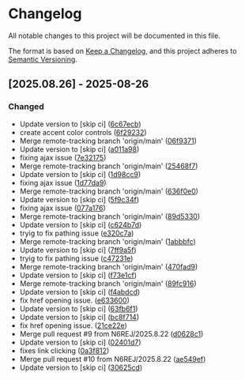 # Changelog

All notable changes to this project will be documented in this file.

The format is based on [Keep a Changelog](https://keepachangelog.com/en/1.0.0/),
and this project adheres to [Semantic Versioning](https://semver.org/spec/v2.0.0.html).

## [2025.08.26] - 2025-08-26

### Changed

* Update version to  [skip ci] ([6c67ecb](https://github.com/N6REJ/mod_bearslivesearch/commit/6c67ecb))
* create accent color controls ([6f29232](https://github.com/N6REJ/mod_bearslivesearch/commit/6f29232))
* Merge remote-tracking branch 'origin/main' ([06f9371](https://github.com/N6REJ/mod_bearslivesearch/commit/06f9371))
* Update version to  [skip ci] ([a011a98](https://github.com/N6REJ/mod_bearslivesearch/commit/a011a98))
* fixing ajax issue ([7e32175](https://github.com/N6REJ/mod_bearslivesearch/commit/7e32175))
* Merge remote-tracking branch 'origin/main' ([25468f7](https://github.com/N6REJ/mod_bearslivesearch/commit/25468f7))
* Update version to  [skip ci] ([1d98cc9](https://github.com/N6REJ/mod_bearslivesearch/commit/1d98cc9))
* fixing ajax issue ([1d77da9](https://github.com/N6REJ/mod_bearslivesearch/commit/1d77da9))
* Merge remote-tracking branch 'origin/main' ([636f0e0](https://github.com/N6REJ/mod_bearslivesearch/commit/636f0e0))
* Update version to  [skip ci] ([5f9c34f](https://github.com/N6REJ/mod_bearslivesearch/commit/5f9c34f))
* fixing ajax issue ([077a176](https://github.com/N6REJ/mod_bearslivesearch/commit/077a176))
* Merge remote-tracking branch 'origin/main' ([89d5330](https://github.com/N6REJ/mod_bearslivesearch/commit/89d5330))
* Update version to  [skip ci] ([c624b7d](https://github.com/N6REJ/mod_bearslivesearch/commit/c624b7d))
* tryig to fix pathing issue ([e320c7a](https://github.com/N6REJ/mod_bearslivesearch/commit/e320c7a))
* Merge remote-tracking branch 'origin/main' ([1abbbfc](https://github.com/N6REJ/mod_bearslivesearch/commit/1abbbfc))
* Update version to  [skip ci] ([7ff9a5f](https://github.com/N6REJ/mod_bearslivesearch/commit/7ff9a5f))
* tryig to fix pathing issue ([c47231e](https://github.com/N6REJ/mod_bearslivesearch/commit/c47231e))
* Merge remote-tracking branch 'origin/main' ([470fad9](https://github.com/N6REJ/mod_bearslivesearch/commit/470fad9))
* Update version to  [skip ci] ([f73e1cf](https://github.com/N6REJ/mod_bearslivesearch/commit/f73e1cf))
* Merge remote-tracking branch 'origin/main' ([89fc916](https://github.com/N6REJ/mod_bearslivesearch/commit/89fc916))
* Update version to  [skip ci] ([f4abdcd](https://github.com/N6REJ/mod_bearslivesearch/commit/f4abdcd))
* fix href opening issue. ([e633600](https://github.com/N6REJ/mod_bearslivesearch/commit/e633600))
* Update version to  [skip ci] ([63fb6f1](https://github.com/N6REJ/mod_bearslivesearch/commit/63fb6f1))
* Update version to  [skip ci] ([bc8f714](https://github.com/N6REJ/mod_bearslivesearch/commit/bc8f714))
* fix href opening issue. ([21ce22e](https://github.com/N6REJ/mod_bearslivesearch/commit/21ce22e))
* Merge pull request #9 from N6REJ/2025.8.22 ([d0628c1](https://github.com/N6REJ/mod_bearslivesearch/commit/d0628c1))
* Update version to  [skip ci] ([02401d7](https://github.com/N6REJ/mod_bearslivesearch/commit/02401d7))
* fixes link clicking ([0a3f812](https://github.com/N6REJ/mod_bearslivesearch/commit/0a3f812))
* Merge pull request #10 from N6REJ/2025.8.22 ([ae549ef](https://github.com/N6REJ/mod_bearslivesearch/commit/ae549ef))
* Update version to  [skip ci] ([30625cd](https://github.com/N6REJ/mod_bearslivesearch/commit/30625cd))

